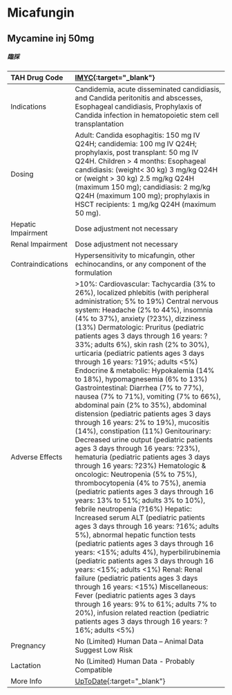 # Micafungin

## Mycamine inj 50mg

##### 臨採

| TAH Drug Code      | [IMYC](https://www.tahsda.org.tw/drugs/hissearch.php?drug_code=IMYC){:target="_blank"}                                                                                                                                                                                                                                                                                                                                                                                                                                                                                                                                                                                                                                                                                                                                                                                                                                                                                                                                                                                                                                                                                                                                                                                                                                                                                                                                                                                                                                                                                                                                                                                              |
|:-------------------|:------------------------------------------------------------------------------------------------------------------------------------------------------------------------------------------------------------------------------------------------------------------------------------------------------------------------------------------------------------------------------------------------------------------------------------------------------------------------------------------------------------------------------------------------------------------------------------------------------------------------------------------------------------------------------------------------------------------------------------------------------------------------------------------------------------------------------------------------------------------------------------------------------------------------------------------------------------------------------------------------------------------------------------------------------------------------------------------------------------------------------------------------------------------------------------------------------------------------------------------------------------------------------------------------------------------------------------------------------------------------------------------------------------------------------------------------------------------------------------------------------------------------------------------------------------------------------------------------------------------------------------------------------------------------------------|
| Indications        | Candidemia, acute disseminated candidiasis, and Candida peritonitis and abscesses, Esophageal candidiasis, Prophylaxis of Candida infection in hematopoietic stem cell transplantation                                                                                                                                                                                                                                                                                                                                                                                                                                                                                                                                                                                                                                                                                                                                                                                                                                                                                                                                                                                                                                                                                                                                                                                                                                                                                                                                                                                                                                                                                              |
| Dosing             | Adult: Candida esophagitis: 150 mg IV Q24H; candidemia: 100 mg IV Q24H; prophylaxis, post transplant: 50 mg IV Q24H. Children > 4 months: Esophageal candidiasis: (weight< 30 kg) 3 mg/kg Q24H or (weight > 30 kg) 2.5 mg/kg Q24H (maximum 150 mg); candidiasis: 2 mg/kg Q24H (maximum 100 mg); prophylaxis in HSCT recipients: 1 mg/kg Q24H (maximum 50 mg).                                                                                                                                                                                                                                                                                                                                                                                                                                                                                                                                                                                                                                                                                                                                                                                                                                                                                                                                                                                                                                                                                                                                                                                                                                                                                                                       |
| Hepatic Impairment | Dose adjustment not necessary                                                                                                                                                                                                                                                                                                                                                                                                                                                                                                                                                                                                                                                                                                                                                                                                                                                                                                                                                                                                                                                                                                                                                                                                                                                                                                                                                                                                                                                                                                                                                                                                                                                       |
| Renal Impairment   | Dose adjustment not necessary                                                                                                                                                                                                                                                                                                                                                                                                                                                                                                                                                                                                                                                                                                                                                                                                                                                                                                                                                                                                                                                                                                                                                                                                                                                                                                                                                                                                                                                                                                                                                                                                                                                       |
| Contraindications  | Hypersensitivity to micafungin, other echinocandins, or any component of the formulation                                                                                                                                                                                                                                                                                                                                                                                                                                                                                                                                                                                                                                                                                                                                                                                                                                                                                                                                                                                                                                                                                                                                                                                                                                                                                                                                                                                                                                                                                                                                                                                            |
| Adverse Effects    | >10%: Cardiovascular: Tachycardia (3% to 26%), localized phlebitis (with peripheral administration; 5% to 19%) Central nervous system: Headache (2% to 44%), insomnia (4% to 37%), anxiety (?23%), dizziness (13%) Dermatologic: Pruritus (pediatric patients ages 3 days through 16 years: ?33%; adults 6%), skin rash (2% to 30%), urticaria (pediatric patients ages 3 days through 16 years: ?19%; adults <5%) Endocrine & metabolic: Hypokalemia (14% to 18%), hypomagnesemia (6% to 13%) Gastrointestinal: Diarrhea (7% to 77%), nausea (7% to 71%), vomiting (7% to 66%), abdominal pain (2% to 35%), abdominal distension (pediatric patients ages 3 days through 16 years: 2% to 19%), mucositis (14%), constipation (11%) Genitourinary: Decreased urine output (pediatric patients ages 3 days through 16 years: ?23%), hematuria (pediatric patients ages 3 days through 16 years: ?23%) Hematologic & oncologic: Neutropenia (5% to 75%), thrombocytopenia (4% to 75%), anemia (pediatric patients ages 3 days through 16 years: 13% to 51%; adults 3% to 10%), febrile neutropenia (?16%) Hepatic: Increased serum ALT (pediatric patients ages 3 days through 16 years: ?16%; adults 5%), abnormal hepatic function tests (pediatric patients ages 3 days through 16 years: <15%; adults 4%), hyperbilirubinemia (pediatric patients ages 3 days through 16 years: <15%; adults <1%) Renal: Renal failure (pediatric patients ages 3 days through 16 years: <15%) Miscellaneous: Fever (pediatric patients ages 3 days through 16 years: 9% to 61%; adults 7% to 20%), infusion related reaction (pediatric patients ages 3 days through 16 years: ?16%; adults <5%) |
| Pregnancy          | No (Limited) Human Data – Animal Data Suggest Low Risk                                                                                                                                                                                                                                                                                                                                                                                                                                                                                                                                                                                                                                                                                                                                                                                                                                                                                                                                                                                                                                                                                                                                                                                                                                                                                                                                                                                                                                                                                                                                                                                                                              |
| Lactation          | No (Limited) Human Data - Probably Compatible                                                                                                                                                                                                                                                                                                                                                                                                                                                                                                                                                                                                                                                                                                                                                                                                                                                                                                                                                                                                                                                                                                                                                                                                                                                                                                                                                                                                                                                                                                                                                                                                                                       |
| More Info          | [UpToDate](https://www.uptodate.com/contents/micafungin-drug-information){:target="_blank"}                                                                                                                                                                                                                                                                                                                                                                                                                                                                                                                                                                                                                                                                                                                                                                                                                                                                                                                                                                                                                                                                                                                                                                                                                                                                                                                                                                                                                                                                                                                                                                                         |

